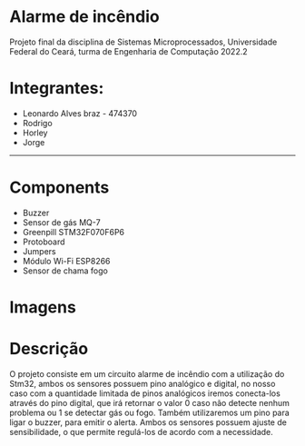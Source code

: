 # Alarme de incêndio
Projeto final da disciplina de Sistemas Microprocessados, Universidade Federal do Ceará,
turma de Engenharia de Computação 2022.2 <br>
# Integrantes:
* Leonardo Alves braz - 474370
* Rodrigo
* Horley
* Jorge
<hr>

# Components
* Buzzer
* Sensor de gás MQ-7
* Greenpill STM32F070F6P6
* Protoboard
* Jumpers
* Módulo Wi-Fi ESP8266
* Sensor de chama fogo
# Imagens
# Descrição
O projeto consiste em um circuito alarme de incêndio com a utilização do Stm32, ambos os
sensores possuem pino analógico e digital, no nosso caso com a quantidade limitada de
pinos analógicos iremos conecta-los através do pino digital, que irá retornar o valor 0 caso
não detecte nenhum problema ou 1 se detectar gás ou fogo. Também utilizaremos um pino
para ligar o buzzer, para emitir o alerta. Ambos os sensores possuem ajuste de
sensibilidade, o que permite regulá-los de acordo com a necessidade.


